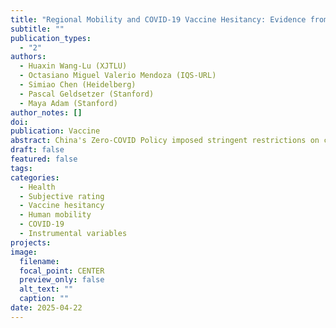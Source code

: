 ```yaml
---
title: "Regional Mobility and COVID-19 Vaccine Hesitancy: Evidence from China"
subtitle: ""
publication_types:
  - "2"
authors:
  - Huaxin Wang-Lu (XJTLU)
  - Octasiano Miguel Valerio Mendoza (IQS-URL)
  - Simiao Chen (Heidelberg)
  - Pascal Geldsetzer (Stanford)
  - Maya Adam (Stanford)
author_notes: []
doi:
publication: Vaccine
abstract: China's Zero-COVID Policy imposed stringent restrictions on citizens' mobility to curb the spread of COVID-19. While effective in reducing viral transmission, these measures may have inadvertently delayed or deterred vaccine uptake by fostering a heightened sense of security. This study examines the relationships between intra- and inter-regional travel mobility and individual hesitancy toward COVID-19 vaccines (HCV), leveraging the Baidu Mobility Index and data from a cross-sectional survey of 12,000 participants. Our descriptive analysis reveals that a) individual attitudes toward COVID-19 vaccines are more polarized across regions with different mobility levels than toward vaccines in general and b) regions with higher population mobility exhibit lower levels of hesitancy toward COVID-19 vaccines. Our OLS and IV results further demonstrate that a one-standard-deviation increase in inter-provincial travel rates is associated with a decrease of 0.0112—0.0195 standard deviations in HCV, whereas intra-provincial mobility is not correlated. Overall, this paper suggests prioritizing the roll-out of COVID-19 vaccines or similar initiatives in areas with higher mobility levels, where residents perceive greater risks and exhibit a higher likelihood of seeking vaccination.
draft: false
featured: false
tags:
categories:
  - Health
  - Subjective rating
  - Vaccine hesitancy
  - Human mobility
  - COVID-19
  - Instrumental variables
projects:
image:
  filename:
  focal_point: CENTER
  preview_only: false
  alt_text: ""
  caption: ""
date: 2025-04-22
---
```

